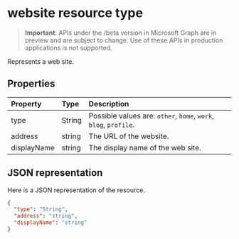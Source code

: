 # website resource type

> **Important**: APIs under the /beta version in Microsoft Graph are in preview and are subject to change. Use of these APIs in production applications is not supported.

Represents a web site.


## Properties
| Property	   | Type	|Description|
|:---------------|:--------|:----------|
|type|String| Possible values are: `other`, `home`, `work`, `blog`, `profile`.|
|address|string|The URL of the website.|
|displayName|string|The display name of the web site.|

## JSON representation

Here is a JSON representation of the resource.

<!-- {
  "blockType": "resource",
  "optionalProperties": [

  ],
  "@odata.type": "microsoft.graph.website"
}-->

```json
{
  "type": "String",
  "address": "string",
  "displayName": "string"
}

```

<!-- uuid: 8fcb5dbc-d5aa-4681-8e31-b001d5168d79
2015-10-25 14:57:30 UTC -->
<!-- {
  "type": "#page.annotation",
  "description": "webSite resource",
  "keywords": "",
  "section": "documentation",
  "tocPath": ""
}-->
